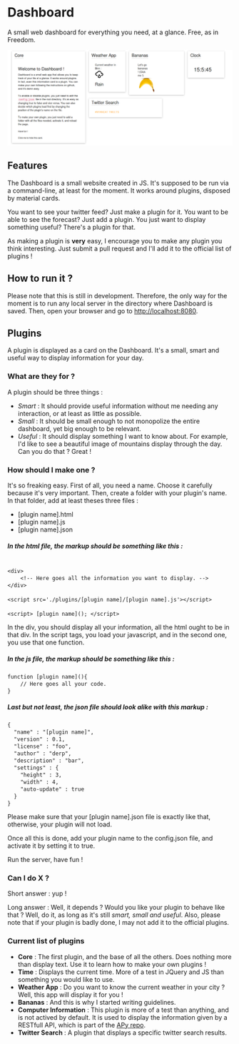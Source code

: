 # Dashboard

A small web dashboard for everything you need, at a glance. Free, as in Freedom.

![](./assets/img/readmeimg.png)

## Features

The Dashboard is a small website created in JS. It's supposed to be run via a command-line, at least for the moment. It works around plugins, disposed by material cards.

You want to see your twitter feed? Just make a plugin for it. You want to be able to see the forecast? Just add a plugin. You just want to display something useful? There's a plugin for that.

As making a plugin is **very** easy, I encourage you to make any plugin you think interesting. Just submit a pull request and I'll add it to the official list of plugins !

## How to run it ?

Please note that this is still in development. Therefore, the only way for the moment is to run any local server in the directory where Dashboard is saved.
Then, open your browser and go to <http://localhost:8080>.

## Plugins

A plugin is displayed as a card on the Dashboard. It's a small, smart and useful way to display information for your day.

### What are they for ?

A plugin should be three things :

* *Smart* : It should provide useful information without me needing any interaction, or at least as little as possible.
* *Small* : It should be small enough to not monopolize the entire dashboard, yet big enough to be relevant.
* *Useful* : It should display something I want to know about. For example, I'd like to see a beautiful image of mountains display through the day. Can you do that ? Great !

### How should I make one ?

It's so freaking easy. First of all, you need a name. Choose it carefully because it's very important. Then, create a folder with your plugin's name. In that folder, add at least theses three files :

* [plugin name].html
* [plugin name].js
* [plugin name].json

##### In the html file, the markup should be something like this :

```

<div>
    <!-- Here goes all the information you want to display. -->
</div>

<script src='./plugins/[plugin name]/[plugin name].js'></script>

<script> [plugin name](); </script>

```

In the div, you should display all your information, all the html ought to be in that div. In the script tags, you load your javascript, and in the second one, you use that one function.

##### In the js file, the markup should be something like this :

```
function [plugin name](){
    // Here goes all your code.
}
```

##### Last but not least, the json file should look alike with this markup :

```
{
  "name" : "[plugin name]",
  "version" : 0.1,
  "license" : "foo",
  "author" : "derp",
  "description" : "bar",
  "settings" : {
    "height" : 3,
    "width" : 4,
    "auto-update" : true
  }
}
```

Please make sure that your [plugin name].json file is exactly like that, otherwise, your plugin will not load.

Once all this is done, add your plugin name to the config.json file, and activate it by setting it to true.

Run the server, have fun !

### Can I do X ?

Short answer : yup !

Long answer : Well, it depends ? Would you like your plugin to behave like that ? Well, do it, as long as it's still *smart, small and useful*. Also, please note that if your plugin is badly done, I may not add it to the official plugins.

### Current list of plugins

* **Core** : The first plugin, and the base of all the others. Does nothing more than display text. Use it to learn how to make your own plugins !
* **Time** : Displays the current time. More of a test in JQuery and JS than something you would like to use.
* **Weather App** : Do you want to know the current weather in your city ? Well, this app will display it for you !
* **Bananas** : And this is why I started writing guidelines.
* **Computer Information** : This plugin is more of a test than anything, and is not actived by default. It is used to display the information given by a RESTfull API, which is part of the [APy repo](https://github.com/N07070/APy).
* **Twitter Search** : A plugin that displays a specific twitter search results.
